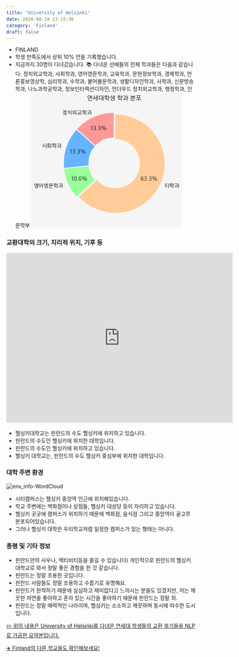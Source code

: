 ```yaml
---
title: "University of Helsinki"
date: 2020-08-19 13:15:36
category: 'Finland'
draft: false
---
```



* FINLAND
* 학생 만족도에서 상위 10% 안을 기록했습니다.
* 지금까지 30명이 다녀갔습니다. 
📚 다녀온 선배들의 전체 학과들은 다음과 같습니다: 정치외교학과, 사회학과, 영어영문학과, 교육학과, 문헌정보학과, 경제학과, 언론홍보영상학, 심리학과, 수학과, 불어불문학과, 생활디자인학과, 사학과, 신문방송학과, 나노과학공학과, 정보인터렉션디자인, 언더우드 정치외교학과, 행정학과, 인문학부
![department-info](../plots/FI000007.png)
### 교환대학의 크기, 지리적 위치, 기후 등
<iframe
width="600"
height="450"
frameborder="0" style="border:0"
src="https://www.google.com/maps/embed/v1/place?key=AIzaSyC9e1AME-pVmWC4hBpFdu5S4dKzyepa3HQ&q=University+of+Helsinki&center=60.1726348,24.9510419&zoom=14" allowfullscreen>
</iframe>

* 헬싱키대학교는 핀란드의 수도 헬싱키에 위치하고 있습니다.
* 핀란드의 수도인 헬싱키에 위치한 대학입니다.
* 핀란드의 수도인 헬싱키에 위치하고 있습니다.
* 헬싱키 대학교는, 핀란드의 수도 헬싱키 중심부에 위치한 대학입니다.


### 대학 주변 환경

![env_info-WordCloud](../univ_wordclouds_okt/env_info/FI000007_env_info_okt.png)

* 시티캠퍼스는 헬싱키 중앙역 인근에 위치해있습니다.
* 학교 주변에는 백화점이나 상점들, 헬싱키 대성당 등이 자리하고 있습니다.
* 헬싱키 곳곳에 캠퍼스가 위치하기 때문에 백화점, 음식점 그리고 중앙역이 골고루 분포되어있습니다.
* 그러나 헬싱키 대학은 우리학교처럼 일정한 캠퍼스가 있는 형태는 아니다.


### 총평 및 기타 정보 
* 핀란드만의 사우나, 액티비티등을 즐길 수 있습니다) 개인적으로 핀란드의 헬싱키 대학교로 와서 정말 좋은 경험을 한 것 같습니다.
* 핀란드는 정말 조용한 곳입니다.
* 핀란드 사람들도 정말 조용하고 수줍기로 유명해요.
* 핀란드가 한적하기 때문에 심심하고 재미없다고 느끼시는 분들도 있겠지만, 저는 깨끗한 자연을 좋아하고 혼자 있는 시간을 좋아하기 때문에 핀란드는 정말 최.
* 핀란드는 정말 매력적인 나라이며, 헬싱키는 소소하고 깨끗하며 동시에 따수한 도시입니다.


[✏️ 위의 내용은 University of Helsinki를 다녀온 연세대 학생들의 교환 후기들을 NLP로 가공한 요약본입니다.](http://oia.yonsei.ac.kr/partner/expReport.asp?ucode=FI000007&bgbn=A)

[✈️ Finland의 다른 학교들도 확인해보세요!](https://yonsei-exchange.netlify.app/?category=Finland)
